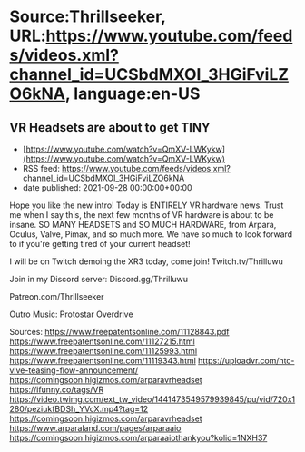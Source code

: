 # Source:Thrillseeker, URL:https://www.youtube.com/feeds/videos.xml?channel_id=UCSbdMXOI_3HGiFviLZO6kNA, language:en-US

## VR Headsets are about to get TINY
 - [https://www.youtube.com/watch?v=QmXV-LWKykw](https://www.youtube.com/watch?v=QmXV-LWKykw)
 - RSS feed: https://www.youtube.com/feeds/videos.xml?channel_id=UCSbdMXOI_3HGiFviLZO6kNA
 - date published: 2021-09-28 00:00:00+00:00

Hope you like the new intro! Today is ENTIRELY VR hardware news. Trust me when I say this, the next few months of VR hardware is about to be insane. SO MANY HEADSETS and SO MUCH HARDWARE, from Arpara, Oculus, Valve, Pimax, and so much more. We have so much to look forward to if you're getting tired of your current headset! 

I will be on Twitch demoing the XR3 today, come join!
Twitch.tv/Thrilluwu

Join in my Discord server: Discord.gg/Thrilluwu

Patreon.com/Thrillseeker

Outro Music: Protostar Overdrive

Sources:
https://www.freepatentsonline.com/11128843.pdf
https://www.freepatentsonline.com/11127215.html
https://www.freepatentsonline.com/11125993.html
https://www.freepatentsonline.com/11119343.html
https://uploadvr.com/htc-vive-teasing-flow-announcement/
https://comingsoon.higizmos.com/arparavrheadset
https://ifunny.co/tags/VR
https://video.twimg.com/ext_tw_video/1441473549579939845/pu/vid/720x1280/peziukfBDSh_YVcX.mp4?tag=12
https://comingsoon.higizmos.com/arparavrheadset
https://www.arparaland.com/pages/arparaaio
https://comingsoon.higizmos.com/arparaaiothankyou?kolid=1NXH37

